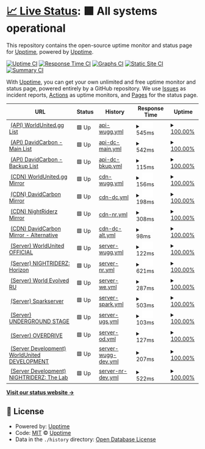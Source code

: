 # [📈 Live Status](https://upptime.github.io/upptime): <!--live status--> **🟩 All systems operational**

This repository contains the open-source uptime monitor and status page for [Upptime](https://upptime.js.org), powered by [Upptime](https://github.com/upptime/upptime).

[![Uptime CI](https://github.com/DavidCarbon-SBRW/Status/workflows/Uptime%20CI/badge.svg)](https://github.com/DavidCarbon-SBRW/Status/actions?query=workflow%3A%22Uptime+CI%22)
[![Response Time CI](https://github.com/DavidCarbon-SBRW/Status/workflows/Response%20Time%20CI/badge.svg)](https://github.com/DavidCarbon-SBRW/Status/actions?query=workflow%3A%22Response+Time+CI%22)
[![Graphs CI](https://github.com/DavidCarbon-SBRW/Status/workflows/Graphs%20CI/badge.svg)](https://github.com/DavidCarbon-SBRW/Status/actions?query=workflow%3A%22Graphs+CI%22)
[![Static Site CI](https://github.com/DavidCarbon-SBRW/Status/workflows/Static%20Site%20CI/badge.svg)](https://github.com/DavidCarbon-SBRW/Status/actions?query=workflow%3A%22Static+Site+CI%22)
[![Summary CI](https://github.com/DavidCarbon-SBRW/Status/workflows/Summary%20CI/badge.svg)](https://github.com/DavidCarbon-SBRW/Status/actions?query=workflow%3A%22Summary+CI%22)

With [Upptime](https://upptime.js.org), you can get your own unlimited and free uptime monitor and status page, powered entirely by a GitHub repository. We use [Issues](https://github.com/upptime/upptime/issues) as incident reports, [Actions](https://github.com/DavidCarbon-SBRW/Status/actions) as uptime monitors, and [Pages](https://upptime.github.io/upptime) for the status page.

<!--start: status pages-->
<!-- This summary is generated by Upptime (https://github.com/upptime/upptime) -->
<!-- Do not edit this manually, your changes will be overwritten -->
<!-- prettier-ignore -->
| URL | Status | History | Response Time | Uptime |
| --- | ------ | ------- | ------------- | ------ |
| <img alt="" src="https://icons.duckduckgo.com/ip3/api.worldunited.gg.ico" height="13"> [(API) WorldUnited.gg List](https://api.worldunited.gg/serverlist.json) | 🟩 Up | [api-wugg.yml](https://github.com/DavidCarbon-SBRW/Status/commits/HEAD/history/api-wugg.yml) | <details><summary><img alt="Response time graph" src="./graphs/api-wugg/response-time-week.png" height="20"> 545ms</summary><br><a href="https://s-sbrw.davidcarbon.download/history/api-wugg"><img alt="Response time 546" src="https://img.shields.io/endpoint?url=https%3A%2F%2Fraw.githubusercontent.com%2FDavidCarbon-SBRW%2FStatus%2FHEAD%2Fapi%2Fapi-wugg%2Fresponse-time.json"></a><br><a href="https://s-sbrw.davidcarbon.download/history/api-wugg"><img alt="24-hour response time 694" src="https://img.shields.io/endpoint?url=https%3A%2F%2Fraw.githubusercontent.com%2FDavidCarbon-SBRW%2FStatus%2FHEAD%2Fapi%2Fapi-wugg%2Fresponse-time-day.json"></a><br><a href="https://s-sbrw.davidcarbon.download/history/api-wugg"><img alt="7-day response time 545" src="https://img.shields.io/endpoint?url=https%3A%2F%2Fraw.githubusercontent.com%2FDavidCarbon-SBRW%2FStatus%2FHEAD%2Fapi%2Fapi-wugg%2Fresponse-time-week.json"></a><br><a href="https://s-sbrw.davidcarbon.download/history/api-wugg"><img alt="30-day response time 537" src="https://img.shields.io/endpoint?url=https%3A%2F%2Fraw.githubusercontent.com%2FDavidCarbon-SBRW%2FStatus%2FHEAD%2Fapi%2Fapi-wugg%2Fresponse-time-month.json"></a><br><a href="https://s-sbrw.davidcarbon.download/history/api-wugg"><img alt="1-year response time 546" src="https://img.shields.io/endpoint?url=https%3A%2F%2Fraw.githubusercontent.com%2FDavidCarbon-SBRW%2FStatus%2FHEAD%2Fapi%2Fapi-wugg%2Fresponse-time-year.json"></a></details> | <details><summary><a href="https://s-sbrw.davidcarbon.download/history/api-wugg">100.00%</a></summary><a href="https://s-sbrw.davidcarbon.download/history/api-wugg"><img alt="All-time uptime 100.00%" src="https://img.shields.io/endpoint?url=https%3A%2F%2Fraw.githubusercontent.com%2FDavidCarbon-SBRW%2FStatus%2FHEAD%2Fapi%2Fapi-wugg%2Fuptime.json"></a><br><a href="https://s-sbrw.davidcarbon.download/history/api-wugg"><img alt="24-hour uptime 100.00%" src="https://img.shields.io/endpoint?url=https%3A%2F%2Fraw.githubusercontent.com%2FDavidCarbon-SBRW%2FStatus%2FHEAD%2Fapi%2Fapi-wugg%2Fuptime-day.json"></a><br><a href="https://s-sbrw.davidcarbon.download/history/api-wugg"><img alt="7-day uptime 100.00%" src="https://img.shields.io/endpoint?url=https%3A%2F%2Fraw.githubusercontent.com%2FDavidCarbon-SBRW%2FStatus%2FHEAD%2Fapi%2Fapi-wugg%2Fuptime-week.json"></a><br><a href="https://s-sbrw.davidcarbon.download/history/api-wugg"><img alt="30-day uptime 100.00%" src="https://img.shields.io/endpoint?url=https%3A%2F%2Fraw.githubusercontent.com%2FDavidCarbon-SBRW%2FStatus%2FHEAD%2Fapi%2Fapi-wugg%2Fuptime-month.json"></a><br><a href="https://s-sbrw.davidcarbon.download/history/api-wugg"><img alt="1-year uptime 100.00%" src="https://img.shields.io/endpoint?url=https%3A%2F%2Fraw.githubusercontent.com%2FDavidCarbon-SBRW%2FStatus%2FHEAD%2Fapi%2Fapi-wugg%2Fuptime-year.json"></a></details>
| <img alt="" src="https://icons.duckduckgo.com/ip3/api-sbrw.davidcarbon.download.ico" height="13"> [(API) DavidCarbon - Main List](https://api-sbrw.davidcarbon.download/serverlist.json) | 🟩 Up | [api-dc-main.yml](https://github.com/DavidCarbon-SBRW/Status/commits/HEAD/history/api-dc-main.yml) | <details><summary><img alt="Response time graph" src="./graphs/api-dc-main/response-time-week.png" height="20"> 542ms</summary><br><a href="https://s-sbrw.davidcarbon.download/history/api-dc-main"><img alt="Response time 531" src="https://img.shields.io/endpoint?url=https%3A%2F%2Fraw.githubusercontent.com%2FDavidCarbon-SBRW%2FStatus%2FHEAD%2Fapi%2Fapi-dc-main%2Fresponse-time.json"></a><br><a href="https://s-sbrw.davidcarbon.download/history/api-dc-main"><img alt="24-hour response time 537" src="https://img.shields.io/endpoint?url=https%3A%2F%2Fraw.githubusercontent.com%2FDavidCarbon-SBRW%2FStatus%2FHEAD%2Fapi%2Fapi-dc-main%2Fresponse-time-day.json"></a><br><a href="https://s-sbrw.davidcarbon.download/history/api-dc-main"><img alt="7-day response time 542" src="https://img.shields.io/endpoint?url=https%3A%2F%2Fraw.githubusercontent.com%2FDavidCarbon-SBRW%2FStatus%2FHEAD%2Fapi%2Fapi-dc-main%2Fresponse-time-week.json"></a><br><a href="https://s-sbrw.davidcarbon.download/history/api-dc-main"><img alt="30-day response time 521" src="https://img.shields.io/endpoint?url=https%3A%2F%2Fraw.githubusercontent.com%2FDavidCarbon-SBRW%2FStatus%2FHEAD%2Fapi%2Fapi-dc-main%2Fresponse-time-month.json"></a><br><a href="https://s-sbrw.davidcarbon.download/history/api-dc-main"><img alt="1-year response time 531" src="https://img.shields.io/endpoint?url=https%3A%2F%2Fraw.githubusercontent.com%2FDavidCarbon-SBRW%2FStatus%2FHEAD%2Fapi%2Fapi-dc-main%2Fresponse-time-year.json"></a></details> | <details><summary><a href="https://s-sbrw.davidcarbon.download/history/api-dc-main">100.00%</a></summary><a href="https://s-sbrw.davidcarbon.download/history/api-dc-main"><img alt="All-time uptime 100.00%" src="https://img.shields.io/endpoint?url=https%3A%2F%2Fraw.githubusercontent.com%2FDavidCarbon-SBRW%2FStatus%2FHEAD%2Fapi%2Fapi-dc-main%2Fuptime.json"></a><br><a href="https://s-sbrw.davidcarbon.download/history/api-dc-main"><img alt="24-hour uptime 100.00%" src="https://img.shields.io/endpoint?url=https%3A%2F%2Fraw.githubusercontent.com%2FDavidCarbon-SBRW%2FStatus%2FHEAD%2Fapi%2Fapi-dc-main%2Fuptime-day.json"></a><br><a href="https://s-sbrw.davidcarbon.download/history/api-dc-main"><img alt="7-day uptime 100.00%" src="https://img.shields.io/endpoint?url=https%3A%2F%2Fraw.githubusercontent.com%2FDavidCarbon-SBRW%2FStatus%2FHEAD%2Fapi%2Fapi-dc-main%2Fuptime-week.json"></a><br><a href="https://s-sbrw.davidcarbon.download/history/api-dc-main"><img alt="30-day uptime 100.00%" src="https://img.shields.io/endpoint?url=https%3A%2F%2Fraw.githubusercontent.com%2FDavidCarbon-SBRW%2FStatus%2FHEAD%2Fapi%2Fapi-dc-main%2Fuptime-month.json"></a><br><a href="https://s-sbrw.davidcarbon.download/history/api-dc-main"><img alt="1-year uptime 100.00%" src="https://img.shields.io/endpoint?url=https%3A%2F%2Fraw.githubusercontent.com%2FDavidCarbon-SBRW%2FStatus%2FHEAD%2Fapi%2Fapi-dc-main%2Fuptime-year.json"></a></details>
| <img alt="" src="https://icons.duckduckgo.com/ip3/api2-sbrw.davidcarbon.download.ico" height="13"> [(API) DavidCarbon - Backup List](http://api2-sbrw.davidcarbon.download/serverlist.json) | 🟩 Up | [api-dc-bkup.yml](https://github.com/DavidCarbon-SBRW/Status/commits/HEAD/history/api-dc-bkup.yml) | <details><summary><img alt="Response time graph" src="./graphs/api-dc-bkup/response-time-week.png" height="20"> 115ms</summary><br><a href="https://s-sbrw.davidcarbon.download/history/api-dc-bkup"><img alt="Response time 248" src="https://img.shields.io/endpoint?url=https%3A%2F%2Fraw.githubusercontent.com%2FDavidCarbon-SBRW%2FStatus%2FHEAD%2Fapi%2Fapi-dc-bkup%2Fresponse-time.json"></a><br><a href="https://s-sbrw.davidcarbon.download/history/api-dc-bkup"><img alt="24-hour response time 106" src="https://img.shields.io/endpoint?url=https%3A%2F%2Fraw.githubusercontent.com%2FDavidCarbon-SBRW%2FStatus%2FHEAD%2Fapi%2Fapi-dc-bkup%2Fresponse-time-day.json"></a><br><a href="https://s-sbrw.davidcarbon.download/history/api-dc-bkup"><img alt="7-day response time 115" src="https://img.shields.io/endpoint?url=https%3A%2F%2Fraw.githubusercontent.com%2FDavidCarbon-SBRW%2FStatus%2FHEAD%2Fapi%2Fapi-dc-bkup%2Fresponse-time-week.json"></a><br><a href="https://s-sbrw.davidcarbon.download/history/api-dc-bkup"><img alt="30-day response time 230" src="https://img.shields.io/endpoint?url=https%3A%2F%2Fraw.githubusercontent.com%2FDavidCarbon-SBRW%2FStatus%2FHEAD%2Fapi%2Fapi-dc-bkup%2Fresponse-time-month.json"></a><br><a href="https://s-sbrw.davidcarbon.download/history/api-dc-bkup"><img alt="1-year response time 248" src="https://img.shields.io/endpoint?url=https%3A%2F%2Fraw.githubusercontent.com%2FDavidCarbon-SBRW%2FStatus%2FHEAD%2Fapi%2Fapi-dc-bkup%2Fresponse-time-year.json"></a></details> | <details><summary><a href="https://s-sbrw.davidcarbon.download/history/api-dc-bkup">100.00%</a></summary><a href="https://s-sbrw.davidcarbon.download/history/api-dc-bkup"><img alt="All-time uptime 100.00%" src="https://img.shields.io/endpoint?url=https%3A%2F%2Fraw.githubusercontent.com%2FDavidCarbon-SBRW%2FStatus%2FHEAD%2Fapi%2Fapi-dc-bkup%2Fuptime.json"></a><br><a href="https://s-sbrw.davidcarbon.download/history/api-dc-bkup"><img alt="24-hour uptime 100.00%" src="https://img.shields.io/endpoint?url=https%3A%2F%2Fraw.githubusercontent.com%2FDavidCarbon-SBRW%2FStatus%2FHEAD%2Fapi%2Fapi-dc-bkup%2Fuptime-day.json"></a><br><a href="https://s-sbrw.davidcarbon.download/history/api-dc-bkup"><img alt="7-day uptime 100.00%" src="https://img.shields.io/endpoint?url=https%3A%2F%2Fraw.githubusercontent.com%2FDavidCarbon-SBRW%2FStatus%2FHEAD%2Fapi%2Fapi-dc-bkup%2Fuptime-week.json"></a><br><a href="https://s-sbrw.davidcarbon.download/history/api-dc-bkup"><img alt="30-day uptime 100.00%" src="https://img.shields.io/endpoint?url=https%3A%2F%2Fraw.githubusercontent.com%2FDavidCarbon-SBRW%2FStatus%2FHEAD%2Fapi%2Fapi-dc-bkup%2Fuptime-month.json"></a><br><a href="https://s-sbrw.davidcarbon.download/history/api-dc-bkup"><img alt="1-year uptime 100.00%" src="https://img.shields.io/endpoint?url=https%3A%2F%2Fraw.githubusercontent.com%2FDavidCarbon-SBRW%2FStatus%2FHEAD%2Fapi%2Fapi-dc-bkup%2Fuptime-year.json"></a></details>
| <img alt="" src="https://icons.duckduckgo.com/ip3/cdn.worldunited.gg.ico" height="13"> [(CDN) WorldUnited.gg Mirror](https://cdn.worldunited.gg/en/index.xml) | 🟩 Up | [cdn-wugg.yml](https://github.com/DavidCarbon-SBRW/Status/commits/HEAD/history/cdn-wugg.yml) | <details><summary><img alt="Response time graph" src="./graphs/cdn-wugg/response-time-week.png" height="20"> 156ms</summary><br><a href="https://s-sbrw.davidcarbon.download/history/cdn-wugg"><img alt="Response time 196" src="https://img.shields.io/endpoint?url=https%3A%2F%2Fraw.githubusercontent.com%2FDavidCarbon-SBRW%2FStatus%2FHEAD%2Fapi%2Fcdn-wugg%2Fresponse-time.json"></a><br><a href="https://s-sbrw.davidcarbon.download/history/cdn-wugg"><img alt="24-hour response time 118" src="https://img.shields.io/endpoint?url=https%3A%2F%2Fraw.githubusercontent.com%2FDavidCarbon-SBRW%2FStatus%2FHEAD%2Fapi%2Fcdn-wugg%2Fresponse-time-day.json"></a><br><a href="https://s-sbrw.davidcarbon.download/history/cdn-wugg"><img alt="7-day response time 156" src="https://img.shields.io/endpoint?url=https%3A%2F%2Fraw.githubusercontent.com%2FDavidCarbon-SBRW%2FStatus%2FHEAD%2Fapi%2Fcdn-wugg%2Fresponse-time-week.json"></a><br><a href="https://s-sbrw.davidcarbon.download/history/cdn-wugg"><img alt="30-day response time 198" src="https://img.shields.io/endpoint?url=https%3A%2F%2Fraw.githubusercontent.com%2FDavidCarbon-SBRW%2FStatus%2FHEAD%2Fapi%2Fcdn-wugg%2Fresponse-time-month.json"></a><br><a href="https://s-sbrw.davidcarbon.download/history/cdn-wugg"><img alt="1-year response time 196" src="https://img.shields.io/endpoint?url=https%3A%2F%2Fraw.githubusercontent.com%2FDavidCarbon-SBRW%2FStatus%2FHEAD%2Fapi%2Fcdn-wugg%2Fresponse-time-year.json"></a></details> | <details><summary><a href="https://s-sbrw.davidcarbon.download/history/cdn-wugg">100.00%</a></summary><a href="https://s-sbrw.davidcarbon.download/history/cdn-wugg"><img alt="All-time uptime 100.00%" src="https://img.shields.io/endpoint?url=https%3A%2F%2Fraw.githubusercontent.com%2FDavidCarbon-SBRW%2FStatus%2FHEAD%2Fapi%2Fcdn-wugg%2Fuptime.json"></a><br><a href="https://s-sbrw.davidcarbon.download/history/cdn-wugg"><img alt="24-hour uptime 100.00%" src="https://img.shields.io/endpoint?url=https%3A%2F%2Fraw.githubusercontent.com%2FDavidCarbon-SBRW%2FStatus%2FHEAD%2Fapi%2Fcdn-wugg%2Fuptime-day.json"></a><br><a href="https://s-sbrw.davidcarbon.download/history/cdn-wugg"><img alt="7-day uptime 100.00%" src="https://img.shields.io/endpoint?url=https%3A%2F%2Fraw.githubusercontent.com%2FDavidCarbon-SBRW%2FStatus%2FHEAD%2Fapi%2Fcdn-wugg%2Fuptime-week.json"></a><br><a href="https://s-sbrw.davidcarbon.download/history/cdn-wugg"><img alt="30-day uptime 100.00%" src="https://img.shields.io/endpoint?url=https%3A%2F%2Fraw.githubusercontent.com%2FDavidCarbon-SBRW%2FStatus%2FHEAD%2Fapi%2Fcdn-wugg%2Fuptime-month.json"></a><br><a href="https://s-sbrw.davidcarbon.download/history/cdn-wugg"><img alt="1-year uptime 100.00%" src="https://img.shields.io/endpoint?url=https%3A%2F%2Fraw.githubusercontent.com%2FDavidCarbon-SBRW%2FStatus%2FHEAD%2Fapi%2Fcdn-wugg%2Fuptime-year.json"></a></details>
| <img alt="" src="https://icons.duckduckgo.com/ip3/g-sbrw.davidcarbon.download.ico" height="13"> [(CDN) DavidCarbon Mirror](http://g-sbrw.davidcarbon.download/en/index.xml) | 🟩 Up | [cdn-dc.yml](https://github.com/DavidCarbon-SBRW/Status/commits/HEAD/history/cdn-dc.yml) | <details><summary><img alt="Response time graph" src="./graphs/cdn-dc/response-time-week.png" height="20"> 198ms</summary><br><a href="https://s-sbrw.davidcarbon.download/history/cdn-dc"><img alt="Response time 212" src="https://img.shields.io/endpoint?url=https%3A%2F%2Fraw.githubusercontent.com%2FDavidCarbon-SBRW%2FStatus%2FHEAD%2Fapi%2Fcdn-dc%2Fresponse-time.json"></a><br><a href="https://s-sbrw.davidcarbon.download/history/cdn-dc"><img alt="24-hour response time 263" src="https://img.shields.io/endpoint?url=https%3A%2F%2Fraw.githubusercontent.com%2FDavidCarbon-SBRW%2FStatus%2FHEAD%2Fapi%2Fcdn-dc%2Fresponse-time-day.json"></a><br><a href="https://s-sbrw.davidcarbon.download/history/cdn-dc"><img alt="7-day response time 198" src="https://img.shields.io/endpoint?url=https%3A%2F%2Fraw.githubusercontent.com%2FDavidCarbon-SBRW%2FStatus%2FHEAD%2Fapi%2Fcdn-dc%2Fresponse-time-week.json"></a><br><a href="https://s-sbrw.davidcarbon.download/history/cdn-dc"><img alt="30-day response time 250" src="https://img.shields.io/endpoint?url=https%3A%2F%2Fraw.githubusercontent.com%2FDavidCarbon-SBRW%2FStatus%2FHEAD%2Fapi%2Fcdn-dc%2Fresponse-time-month.json"></a><br><a href="https://s-sbrw.davidcarbon.download/history/cdn-dc"><img alt="1-year response time 212" src="https://img.shields.io/endpoint?url=https%3A%2F%2Fraw.githubusercontent.com%2FDavidCarbon-SBRW%2FStatus%2FHEAD%2Fapi%2Fcdn-dc%2Fresponse-time-year.json"></a></details> | <details><summary><a href="https://s-sbrw.davidcarbon.download/history/cdn-dc">100.00%</a></summary><a href="https://s-sbrw.davidcarbon.download/history/cdn-dc"><img alt="All-time uptime 100.00%" src="https://img.shields.io/endpoint?url=https%3A%2F%2Fraw.githubusercontent.com%2FDavidCarbon-SBRW%2FStatus%2FHEAD%2Fapi%2Fcdn-dc%2Fuptime.json"></a><br><a href="https://s-sbrw.davidcarbon.download/history/cdn-dc"><img alt="24-hour uptime 100.00%" src="https://img.shields.io/endpoint?url=https%3A%2F%2Fraw.githubusercontent.com%2FDavidCarbon-SBRW%2FStatus%2FHEAD%2Fapi%2Fcdn-dc%2Fuptime-day.json"></a><br><a href="https://s-sbrw.davidcarbon.download/history/cdn-dc"><img alt="7-day uptime 100.00%" src="https://img.shields.io/endpoint?url=https%3A%2F%2Fraw.githubusercontent.com%2FDavidCarbon-SBRW%2FStatus%2FHEAD%2Fapi%2Fcdn-dc%2Fuptime-week.json"></a><br><a href="https://s-sbrw.davidcarbon.download/history/cdn-dc"><img alt="30-day uptime 100.00%" src="https://img.shields.io/endpoint?url=https%3A%2F%2Fraw.githubusercontent.com%2FDavidCarbon-SBRW%2FStatus%2FHEAD%2Fapi%2Fcdn-dc%2Fuptime-month.json"></a><br><a href="https://s-sbrw.davidcarbon.download/history/cdn-dc"><img alt="1-year uptime 100.00%" src="https://img.shields.io/endpoint?url=https%3A%2F%2Fraw.githubusercontent.com%2FDavidCarbon-SBRW%2FStatus%2FHEAD%2Fapi%2Fcdn-dc%2Fuptime-year.json"></a></details>
| <img alt="" src="https://icons.duckduckgo.com/ip3/game.cdn.nightriderz.world.ico" height="13"> [(CDN) NightRiderz Mirror](https://game.cdn.nightriderz.world/en/index.xml) | 🟩 Up | [cdn-nr.yml](https://github.com/DavidCarbon-SBRW/Status/commits/HEAD/history/cdn-nr.yml) | <details><summary><img alt="Response time graph" src="./graphs/cdn-nr/response-time-week.png" height="20"> 308ms</summary><br><a href="https://s-sbrw.davidcarbon.download/history/cdn-nr"><img alt="Response time 709" src="https://img.shields.io/endpoint?url=https%3A%2F%2Fraw.githubusercontent.com%2FDavidCarbon-SBRW%2FStatus%2FHEAD%2Fapi%2Fcdn-nr%2Fresponse-time.json"></a><br><a href="https://s-sbrw.davidcarbon.download/history/cdn-nr"><img alt="24-hour response time 352" src="https://img.shields.io/endpoint?url=https%3A%2F%2Fraw.githubusercontent.com%2FDavidCarbon-SBRW%2FStatus%2FHEAD%2Fapi%2Fcdn-nr%2Fresponse-time-day.json"></a><br><a href="https://s-sbrw.davidcarbon.download/history/cdn-nr"><img alt="7-day response time 308" src="https://img.shields.io/endpoint?url=https%3A%2F%2Fraw.githubusercontent.com%2FDavidCarbon-SBRW%2FStatus%2FHEAD%2Fapi%2Fcdn-nr%2Fresponse-time-week.json"></a><br><a href="https://s-sbrw.davidcarbon.download/history/cdn-nr"><img alt="30-day response time 494" src="https://img.shields.io/endpoint?url=https%3A%2F%2Fraw.githubusercontent.com%2FDavidCarbon-SBRW%2FStatus%2FHEAD%2Fapi%2Fcdn-nr%2Fresponse-time-month.json"></a><br><a href="https://s-sbrw.davidcarbon.download/history/cdn-nr"><img alt="1-year response time 709" src="https://img.shields.io/endpoint?url=https%3A%2F%2Fraw.githubusercontent.com%2FDavidCarbon-SBRW%2FStatus%2FHEAD%2Fapi%2Fcdn-nr%2Fresponse-time-year.json"></a></details> | <details><summary><a href="https://s-sbrw.davidcarbon.download/history/cdn-nr">100.00%</a></summary><a href="https://s-sbrw.davidcarbon.download/history/cdn-nr"><img alt="All-time uptime 98.99%" src="https://img.shields.io/endpoint?url=https%3A%2F%2Fraw.githubusercontent.com%2FDavidCarbon-SBRW%2FStatus%2FHEAD%2Fapi%2Fcdn-nr%2Fuptime.json"></a><br><a href="https://s-sbrw.davidcarbon.download/history/cdn-nr"><img alt="24-hour uptime 100.00%" src="https://img.shields.io/endpoint?url=https%3A%2F%2Fraw.githubusercontent.com%2FDavidCarbon-SBRW%2FStatus%2FHEAD%2Fapi%2Fcdn-nr%2Fuptime-day.json"></a><br><a href="https://s-sbrw.davidcarbon.download/history/cdn-nr"><img alt="7-day uptime 100.00%" src="https://img.shields.io/endpoint?url=https%3A%2F%2Fraw.githubusercontent.com%2FDavidCarbon-SBRW%2FStatus%2FHEAD%2Fapi%2Fcdn-nr%2Fuptime-week.json"></a><br><a href="https://s-sbrw.davidcarbon.download/history/cdn-nr"><img alt="30-day uptime 98.21%" src="https://img.shields.io/endpoint?url=https%3A%2F%2Fraw.githubusercontent.com%2FDavidCarbon-SBRW%2FStatus%2FHEAD%2Fapi%2Fcdn-nr%2Fuptime-month.json"></a><br><a href="https://s-sbrw.davidcarbon.download/history/cdn-nr"><img alt="1-year uptime 98.99%" src="https://img.shields.io/endpoint?url=https%3A%2F%2Fraw.githubusercontent.com%2FDavidCarbon-SBRW%2FStatus%2FHEAD%2Fapi%2Fcdn-nr%2Fuptime-year.json"></a></details>
| <img alt="" src="https://icons.duckduckgo.com/ip3/g2-sbrw.davidcarbon.download.ico" height="13"> [(CDN) DavidCarbon Mirror - Alternative](http://g2-sbrw.davidcarbon.download/en/index.xml) | 🟩 Up | [cdn-dc-alt.yml](https://github.com/DavidCarbon-SBRW/Status/commits/HEAD/history/cdn-dc-alt.yml) | <details><summary><img alt="Response time graph" src="./graphs/cdn-dc-alt/response-time-week.png" height="20"> 98ms</summary><br><a href="https://s-sbrw.davidcarbon.download/history/cdn-dc-alt"><img alt="Response time 171" src="https://img.shields.io/endpoint?url=https%3A%2F%2Fraw.githubusercontent.com%2FDavidCarbon-SBRW%2FStatus%2FHEAD%2Fapi%2Fcdn-dc-alt%2Fresponse-time.json"></a><br><a href="https://s-sbrw.davidcarbon.download/history/cdn-dc-alt"><img alt="24-hour response time 37" src="https://img.shields.io/endpoint?url=https%3A%2F%2Fraw.githubusercontent.com%2FDavidCarbon-SBRW%2FStatus%2FHEAD%2Fapi%2Fcdn-dc-alt%2Fresponse-time-day.json"></a><br><a href="https://s-sbrw.davidcarbon.download/history/cdn-dc-alt"><img alt="7-day response time 98" src="https://img.shields.io/endpoint?url=https%3A%2F%2Fraw.githubusercontent.com%2FDavidCarbon-SBRW%2FStatus%2FHEAD%2Fapi%2Fcdn-dc-alt%2Fresponse-time-week.json"></a><br><a href="https://s-sbrw.davidcarbon.download/history/cdn-dc-alt"><img alt="30-day response time 164" src="https://img.shields.io/endpoint?url=https%3A%2F%2Fraw.githubusercontent.com%2FDavidCarbon-SBRW%2FStatus%2FHEAD%2Fapi%2Fcdn-dc-alt%2Fresponse-time-month.json"></a><br><a href="https://s-sbrw.davidcarbon.download/history/cdn-dc-alt"><img alt="1-year response time 171" src="https://img.shields.io/endpoint?url=https%3A%2F%2Fraw.githubusercontent.com%2FDavidCarbon-SBRW%2FStatus%2FHEAD%2Fapi%2Fcdn-dc-alt%2Fresponse-time-year.json"></a></details> | <details><summary><a href="https://s-sbrw.davidcarbon.download/history/cdn-dc-alt">100.00%</a></summary><a href="https://s-sbrw.davidcarbon.download/history/cdn-dc-alt"><img alt="All-time uptime 100.00%" src="https://img.shields.io/endpoint?url=https%3A%2F%2Fraw.githubusercontent.com%2FDavidCarbon-SBRW%2FStatus%2FHEAD%2Fapi%2Fcdn-dc-alt%2Fuptime.json"></a><br><a href="https://s-sbrw.davidcarbon.download/history/cdn-dc-alt"><img alt="24-hour uptime 100.00%" src="https://img.shields.io/endpoint?url=https%3A%2F%2Fraw.githubusercontent.com%2FDavidCarbon-SBRW%2FStatus%2FHEAD%2Fapi%2Fcdn-dc-alt%2Fuptime-day.json"></a><br><a href="https://s-sbrw.davidcarbon.download/history/cdn-dc-alt"><img alt="7-day uptime 100.00%" src="https://img.shields.io/endpoint?url=https%3A%2F%2Fraw.githubusercontent.com%2FDavidCarbon-SBRW%2FStatus%2FHEAD%2Fapi%2Fcdn-dc-alt%2Fuptime-week.json"></a><br><a href="https://s-sbrw.davidcarbon.download/history/cdn-dc-alt"><img alt="30-day uptime 100.00%" src="https://img.shields.io/endpoint?url=https%3A%2F%2Fraw.githubusercontent.com%2FDavidCarbon-SBRW%2FStatus%2FHEAD%2Fapi%2Fcdn-dc-alt%2Fuptime-month.json"></a><br><a href="https://s-sbrw.davidcarbon.download/history/cdn-dc-alt"><img alt="1-year uptime 100.00%" src="https://img.shields.io/endpoint?url=https%3A%2F%2Fraw.githubusercontent.com%2FDavidCarbon-SBRW%2FStatus%2FHEAD%2Fapi%2Fcdn-dc-alt%2Fuptime-year.json"></a></details>
| <img alt="" src="https://icons.duckduckgo.com/ip3/game.worldunited.gg.ico" height="13"> [(Server) WorldUnited OFFICIAL](http://game.worldunited.gg:8080/Engine.svc/GetServerInformation) | 🟩 Up | [server-wugg.yml](https://github.com/DavidCarbon-SBRW/Status/commits/HEAD/history/server-wugg.yml) | <details><summary><img alt="Response time graph" src="./graphs/server-wugg/response-time-week.png" height="20"> 122ms</summary><br><a href="https://s-sbrw.davidcarbon.download/history/server-wugg"><img alt="Response time 179" src="https://img.shields.io/endpoint?url=https%3A%2F%2Fraw.githubusercontent.com%2FDavidCarbon-SBRW%2FStatus%2FHEAD%2Fapi%2Fserver-wugg%2Fresponse-time.json"></a><br><a href="https://s-sbrw.davidcarbon.download/history/server-wugg"><img alt="24-hour response time 198" src="https://img.shields.io/endpoint?url=https%3A%2F%2Fraw.githubusercontent.com%2FDavidCarbon-SBRW%2FStatus%2FHEAD%2Fapi%2Fserver-wugg%2Fresponse-time-day.json"></a><br><a href="https://s-sbrw.davidcarbon.download/history/server-wugg"><img alt="7-day response time 122" src="https://img.shields.io/endpoint?url=https%3A%2F%2Fraw.githubusercontent.com%2FDavidCarbon-SBRW%2FStatus%2FHEAD%2Fapi%2Fserver-wugg%2Fresponse-time-week.json"></a><br><a href="https://s-sbrw.davidcarbon.download/history/server-wugg"><img alt="30-day response time 177" src="https://img.shields.io/endpoint?url=https%3A%2F%2Fraw.githubusercontent.com%2FDavidCarbon-SBRW%2FStatus%2FHEAD%2Fapi%2Fserver-wugg%2Fresponse-time-month.json"></a><br><a href="https://s-sbrw.davidcarbon.download/history/server-wugg"><img alt="1-year response time 179" src="https://img.shields.io/endpoint?url=https%3A%2F%2Fraw.githubusercontent.com%2FDavidCarbon-SBRW%2FStatus%2FHEAD%2Fapi%2Fserver-wugg%2Fresponse-time-year.json"></a></details> | <details><summary><a href="https://s-sbrw.davidcarbon.download/history/server-wugg">100.00%</a></summary><a href="https://s-sbrw.davidcarbon.download/history/server-wugg"><img alt="All-time uptime 97.82%" src="https://img.shields.io/endpoint?url=https%3A%2F%2Fraw.githubusercontent.com%2FDavidCarbon-SBRW%2FStatus%2FHEAD%2Fapi%2Fserver-wugg%2Fuptime.json"></a><br><a href="https://s-sbrw.davidcarbon.download/history/server-wugg"><img alt="24-hour uptime 100.00%" src="https://img.shields.io/endpoint?url=https%3A%2F%2Fraw.githubusercontent.com%2FDavidCarbon-SBRW%2FStatus%2FHEAD%2Fapi%2Fserver-wugg%2Fuptime-day.json"></a><br><a href="https://s-sbrw.davidcarbon.download/history/server-wugg"><img alt="7-day uptime 100.00%" src="https://img.shields.io/endpoint?url=https%3A%2F%2Fraw.githubusercontent.com%2FDavidCarbon-SBRW%2FStatus%2FHEAD%2Fapi%2Fserver-wugg%2Fuptime-week.json"></a><br><a href="https://s-sbrw.davidcarbon.download/history/server-wugg"><img alt="30-day uptime 100.00%" src="https://img.shields.io/endpoint?url=https%3A%2F%2Fraw.githubusercontent.com%2FDavidCarbon-SBRW%2FStatus%2FHEAD%2Fapi%2Fserver-wugg%2Fuptime-month.json"></a><br><a href="https://s-sbrw.davidcarbon.download/history/server-wugg"><img alt="1-year uptime 97.82%" src="https://img.shields.io/endpoint?url=https%3A%2F%2Fraw.githubusercontent.com%2FDavidCarbon-SBRW%2FStatus%2FHEAD%2Fapi%2Fserver-wugg%2Fuptime-year.json"></a></details>
| <img alt="" src="https://icons.duckduckgo.com/ip3/horizon.nightriderz.world.ico" height="13"> [(Server) NIGHTRIDERZ: Horizon](https://horizon.nightriderz.world/Engine.svc/GetServerInformation) | 🟩 Up | [server-nr.yml](https://github.com/DavidCarbon-SBRW/Status/commits/HEAD/history/server-nr.yml) | <details><summary><img alt="Response time graph" src="./graphs/server-nr/response-time-week.png" height="20"> 621ms</summary><br><a href="https://s-sbrw.davidcarbon.download/history/server-nr"><img alt="Response time 759" src="https://img.shields.io/endpoint?url=https%3A%2F%2Fraw.githubusercontent.com%2FDavidCarbon-SBRW%2FStatus%2FHEAD%2Fapi%2Fserver-nr%2Fresponse-time.json"></a><br><a href="https://s-sbrw.davidcarbon.download/history/server-nr"><img alt="24-hour response time 801" src="https://img.shields.io/endpoint?url=https%3A%2F%2Fraw.githubusercontent.com%2FDavidCarbon-SBRW%2FStatus%2FHEAD%2Fapi%2Fserver-nr%2Fresponse-time-day.json"></a><br><a href="https://s-sbrw.davidcarbon.download/history/server-nr"><img alt="7-day response time 621" src="https://img.shields.io/endpoint?url=https%3A%2F%2Fraw.githubusercontent.com%2FDavidCarbon-SBRW%2FStatus%2FHEAD%2Fapi%2Fserver-nr%2Fresponse-time-week.json"></a><br><a href="https://s-sbrw.davidcarbon.download/history/server-nr"><img alt="30-day response time 597" src="https://img.shields.io/endpoint?url=https%3A%2F%2Fraw.githubusercontent.com%2FDavidCarbon-SBRW%2FStatus%2FHEAD%2Fapi%2Fserver-nr%2Fresponse-time-month.json"></a><br><a href="https://s-sbrw.davidcarbon.download/history/server-nr"><img alt="1-year response time 759" src="https://img.shields.io/endpoint?url=https%3A%2F%2Fraw.githubusercontent.com%2FDavidCarbon-SBRW%2FStatus%2FHEAD%2Fapi%2Fserver-nr%2Fresponse-time-year.json"></a></details> | <details><summary><a href="https://s-sbrw.davidcarbon.download/history/server-nr">100.00%</a></summary><a href="https://s-sbrw.davidcarbon.download/history/server-nr"><img alt="All-time uptime 99.17%" src="https://img.shields.io/endpoint?url=https%3A%2F%2Fraw.githubusercontent.com%2FDavidCarbon-SBRW%2FStatus%2FHEAD%2Fapi%2Fserver-nr%2Fuptime.json"></a><br><a href="https://s-sbrw.davidcarbon.download/history/server-nr"><img alt="24-hour uptime 100.00%" src="https://img.shields.io/endpoint?url=https%3A%2F%2Fraw.githubusercontent.com%2FDavidCarbon-SBRW%2FStatus%2FHEAD%2Fapi%2Fserver-nr%2Fuptime-day.json"></a><br><a href="https://s-sbrw.davidcarbon.download/history/server-nr"><img alt="7-day uptime 100.00%" src="https://img.shields.io/endpoint?url=https%3A%2F%2Fraw.githubusercontent.com%2FDavidCarbon-SBRW%2FStatus%2FHEAD%2Fapi%2Fserver-nr%2Fuptime-week.json"></a><br><a href="https://s-sbrw.davidcarbon.download/history/server-nr"><img alt="30-day uptime 98.82%" src="https://img.shields.io/endpoint?url=https%3A%2F%2Fraw.githubusercontent.com%2FDavidCarbon-SBRW%2FStatus%2FHEAD%2Fapi%2Fserver-nr%2Fuptime-month.json"></a><br><a href="https://s-sbrw.davidcarbon.download/history/server-nr"><img alt="1-year uptime 99.17%" src="https://img.shields.io/endpoint?url=https%3A%2F%2Fraw.githubusercontent.com%2FDavidCarbon-SBRW%2FStatus%2FHEAD%2Fapi%2Fserver-nr%2Fuptime-year.json"></a></details>
| <img alt="" src="https://icons.duckduckgo.com/ip3/92.63.111.195.ico" height="13"> [(Server) World Evolved RU](http://92.63.111.195:8680/soapbox-race-core/Engine.svc/GetServerInformation) | 🟩 Up | [server-we.yml](https://github.com/DavidCarbon-SBRW/Status/commits/HEAD/history/server-we.yml) | <details><summary><img alt="Response time graph" src="./graphs/server-we/response-time-week.png" height="20"> 287ms</summary><br><a href="https://s-sbrw.davidcarbon.download/history/server-we"><img alt="Response time 293" src="https://img.shields.io/endpoint?url=https%3A%2F%2Fraw.githubusercontent.com%2FDavidCarbon-SBRW%2FStatus%2FHEAD%2Fapi%2Fserver-we%2Fresponse-time.json"></a><br><a href="https://s-sbrw.davidcarbon.download/history/server-we"><img alt="24-hour response time 373" src="https://img.shields.io/endpoint?url=https%3A%2F%2Fraw.githubusercontent.com%2FDavidCarbon-SBRW%2FStatus%2FHEAD%2Fapi%2Fserver-we%2Fresponse-time-day.json"></a><br><a href="https://s-sbrw.davidcarbon.download/history/server-we"><img alt="7-day response time 287" src="https://img.shields.io/endpoint?url=https%3A%2F%2Fraw.githubusercontent.com%2FDavidCarbon-SBRW%2FStatus%2FHEAD%2Fapi%2Fserver-we%2Fresponse-time-week.json"></a><br><a href="https://s-sbrw.davidcarbon.download/history/server-we"><img alt="30-day response time 286" src="https://img.shields.io/endpoint?url=https%3A%2F%2Fraw.githubusercontent.com%2FDavidCarbon-SBRW%2FStatus%2FHEAD%2Fapi%2Fserver-we%2Fresponse-time-month.json"></a><br><a href="https://s-sbrw.davidcarbon.download/history/server-we"><img alt="1-year response time 293" src="https://img.shields.io/endpoint?url=https%3A%2F%2Fraw.githubusercontent.com%2FDavidCarbon-SBRW%2FStatus%2FHEAD%2Fapi%2Fserver-we%2Fresponse-time-year.json"></a></details> | <details><summary><a href="https://s-sbrw.davidcarbon.download/history/server-we">100.00%</a></summary><a href="https://s-sbrw.davidcarbon.download/history/server-we"><img alt="All-time uptime 99.98%" src="https://img.shields.io/endpoint?url=https%3A%2F%2Fraw.githubusercontent.com%2FDavidCarbon-SBRW%2FStatus%2FHEAD%2Fapi%2Fserver-we%2Fuptime.json"></a><br><a href="https://s-sbrw.davidcarbon.download/history/server-we"><img alt="24-hour uptime 100.00%" src="https://img.shields.io/endpoint?url=https%3A%2F%2Fraw.githubusercontent.com%2FDavidCarbon-SBRW%2FStatus%2FHEAD%2Fapi%2Fserver-we%2Fuptime-day.json"></a><br><a href="https://s-sbrw.davidcarbon.download/history/server-we"><img alt="7-day uptime 100.00%" src="https://img.shields.io/endpoint?url=https%3A%2F%2Fraw.githubusercontent.com%2FDavidCarbon-SBRW%2FStatus%2FHEAD%2Fapi%2Fserver-we%2Fuptime-week.json"></a><br><a href="https://s-sbrw.davidcarbon.download/history/server-we"><img alt="30-day uptime 100.00%" src="https://img.shields.io/endpoint?url=https%3A%2F%2Fraw.githubusercontent.com%2FDavidCarbon-SBRW%2FStatus%2FHEAD%2Fapi%2Fserver-we%2Fuptime-month.json"></a><br><a href="https://s-sbrw.davidcarbon.download/history/server-we"><img alt="1-year uptime 99.98%" src="https://img.shields.io/endpoint?url=https%3A%2F%2Fraw.githubusercontent.com%2FDavidCarbon-SBRW%2FStatus%2FHEAD%2Fapi%2Fserver-we%2Fuptime-year.json"></a></details>
| <img alt="" src="https://icons.duckduckgo.com/ip3/core.sparkserver.io.ico" height="13"> [(Server) Sparkserver](https://core.sparkserver.io/soapbox-race-core/Engine.svc/GetServerInformation) | 🟩 Up | [server-spark.yml](https://github.com/DavidCarbon-SBRW/Status/commits/HEAD/history/server-spark.yml) | <details><summary><img alt="Response time graph" src="./graphs/server-spark/response-time-week.png" height="20"> 503ms</summary><br><a href="https://s-sbrw.davidcarbon.download/history/server-spark"><img alt="Response time 453" src="https://img.shields.io/endpoint?url=https%3A%2F%2Fraw.githubusercontent.com%2FDavidCarbon-SBRW%2FStatus%2FHEAD%2Fapi%2Fserver-spark%2Fresponse-time.json"></a><br><a href="https://s-sbrw.davidcarbon.download/history/server-spark"><img alt="24-hour response time 596" src="https://img.shields.io/endpoint?url=https%3A%2F%2Fraw.githubusercontent.com%2FDavidCarbon-SBRW%2FStatus%2FHEAD%2Fapi%2Fserver-spark%2Fresponse-time-day.json"></a><br><a href="https://s-sbrw.davidcarbon.download/history/server-spark"><img alt="7-day response time 503" src="https://img.shields.io/endpoint?url=https%3A%2F%2Fraw.githubusercontent.com%2FDavidCarbon-SBRW%2FStatus%2FHEAD%2Fapi%2Fserver-spark%2Fresponse-time-week.json"></a><br><a href="https://s-sbrw.davidcarbon.download/history/server-spark"><img alt="30-day response time 465" src="https://img.shields.io/endpoint?url=https%3A%2F%2Fraw.githubusercontent.com%2FDavidCarbon-SBRW%2FStatus%2FHEAD%2Fapi%2Fserver-spark%2Fresponse-time-month.json"></a><br><a href="https://s-sbrw.davidcarbon.download/history/server-spark"><img alt="1-year response time 453" src="https://img.shields.io/endpoint?url=https%3A%2F%2Fraw.githubusercontent.com%2FDavidCarbon-SBRW%2FStatus%2FHEAD%2Fapi%2Fserver-spark%2Fresponse-time-year.json"></a></details> | <details><summary><a href="https://s-sbrw.davidcarbon.download/history/server-spark">100.00%</a></summary><a href="https://s-sbrw.davidcarbon.download/history/server-spark"><img alt="All-time uptime 100.00%" src="https://img.shields.io/endpoint?url=https%3A%2F%2Fraw.githubusercontent.com%2FDavidCarbon-SBRW%2FStatus%2FHEAD%2Fapi%2Fserver-spark%2Fuptime.json"></a><br><a href="https://s-sbrw.davidcarbon.download/history/server-spark"><img alt="24-hour uptime 100.00%" src="https://img.shields.io/endpoint?url=https%3A%2F%2Fraw.githubusercontent.com%2FDavidCarbon-SBRW%2FStatus%2FHEAD%2Fapi%2Fserver-spark%2Fuptime-day.json"></a><br><a href="https://s-sbrw.davidcarbon.download/history/server-spark"><img alt="7-day uptime 100.00%" src="https://img.shields.io/endpoint?url=https%3A%2F%2Fraw.githubusercontent.com%2FDavidCarbon-SBRW%2FStatus%2FHEAD%2Fapi%2Fserver-spark%2Fuptime-week.json"></a><br><a href="https://s-sbrw.davidcarbon.download/history/server-spark"><img alt="30-day uptime 100.00%" src="https://img.shields.io/endpoint?url=https%3A%2F%2Fraw.githubusercontent.com%2FDavidCarbon-SBRW%2FStatus%2FHEAD%2Fapi%2Fserver-spark%2Fuptime-month.json"></a><br><a href="https://s-sbrw.davidcarbon.download/history/server-spark"><img alt="1-year uptime 100.00%" src="https://img.shields.io/endpoint?url=https%3A%2F%2Fraw.githubusercontent.com%2FDavidCarbon-SBRW%2FStatus%2FHEAD%2Fapi%2Fserver-spark%2Fuptime-year.json"></a></details>
| <img alt="" src="https://icons.duckduckgo.com/ip3/core.undergroundstage.net.ico" height="13"> [(Server) UNDERGROUND STAGE](https://core.undergroundstage.net/Engine.svc/GetServerInformation) | 🟩 Up | [server-ugs.yml](https://github.com/DavidCarbon-SBRW/Status/commits/HEAD/history/server-ugs.yml) | <details><summary><img alt="Response time graph" src="./graphs/server-ugs/response-time-week.png" height="20"> 103ms</summary><br><a href="https://s-sbrw.davidcarbon.download/history/server-ugs"><img alt="Response time 112" src="https://img.shields.io/endpoint?url=https%3A%2F%2Fraw.githubusercontent.com%2FDavidCarbon-SBRW%2FStatus%2FHEAD%2Fapi%2Fserver-ugs%2Fresponse-time.json"></a><br><a href="https://s-sbrw.davidcarbon.download/history/server-ugs"><img alt="24-hour response time 105" src="https://img.shields.io/endpoint?url=https%3A%2F%2Fraw.githubusercontent.com%2FDavidCarbon-SBRW%2FStatus%2FHEAD%2Fapi%2Fserver-ugs%2Fresponse-time-day.json"></a><br><a href="https://s-sbrw.davidcarbon.download/history/server-ugs"><img alt="7-day response time 103" src="https://img.shields.io/endpoint?url=https%3A%2F%2Fraw.githubusercontent.com%2FDavidCarbon-SBRW%2FStatus%2FHEAD%2Fapi%2Fserver-ugs%2Fresponse-time-week.json"></a><br><a href="https://s-sbrw.davidcarbon.download/history/server-ugs"><img alt="30-day response time 119" src="https://img.shields.io/endpoint?url=https%3A%2F%2Fraw.githubusercontent.com%2FDavidCarbon-SBRW%2FStatus%2FHEAD%2Fapi%2Fserver-ugs%2Fresponse-time-month.json"></a><br><a href="https://s-sbrw.davidcarbon.download/history/server-ugs"><img alt="1-year response time 112" src="https://img.shields.io/endpoint?url=https%3A%2F%2Fraw.githubusercontent.com%2FDavidCarbon-SBRW%2FStatus%2FHEAD%2Fapi%2Fserver-ugs%2Fresponse-time-year.json"></a></details> | <details><summary><a href="https://s-sbrw.davidcarbon.download/history/server-ugs">100.00%</a></summary><a href="https://s-sbrw.davidcarbon.download/history/server-ugs"><img alt="All-time uptime 100.00%" src="https://img.shields.io/endpoint?url=https%3A%2F%2Fraw.githubusercontent.com%2FDavidCarbon-SBRW%2FStatus%2FHEAD%2Fapi%2Fserver-ugs%2Fuptime.json"></a><br><a href="https://s-sbrw.davidcarbon.download/history/server-ugs"><img alt="24-hour uptime 100.00%" src="https://img.shields.io/endpoint?url=https%3A%2F%2Fraw.githubusercontent.com%2FDavidCarbon-SBRW%2FStatus%2FHEAD%2Fapi%2Fserver-ugs%2Fuptime-day.json"></a><br><a href="https://s-sbrw.davidcarbon.download/history/server-ugs"><img alt="7-day uptime 100.00%" src="https://img.shields.io/endpoint?url=https%3A%2F%2Fraw.githubusercontent.com%2FDavidCarbon-SBRW%2FStatus%2FHEAD%2Fapi%2Fserver-ugs%2Fuptime-week.json"></a><br><a href="https://s-sbrw.davidcarbon.download/history/server-ugs"><img alt="30-day uptime 100.00%" src="https://img.shields.io/endpoint?url=https%3A%2F%2Fraw.githubusercontent.com%2FDavidCarbon-SBRW%2FStatus%2FHEAD%2Fapi%2Fserver-ugs%2Fuptime-month.json"></a><br><a href="https://s-sbrw.davidcarbon.download/history/server-ugs"><img alt="1-year uptime 100.00%" src="https://img.shields.io/endpoint?url=https%3A%2F%2Fraw.githubusercontent.com%2FDavidCarbon-SBRW%2FStatus%2FHEAD%2Fapi%2Fserver-ugs%2Fuptime-year.json"></a></details>
| <img alt="" src="https://icons.duckduckgo.com/ip3/overdriveworld.com.ico" height="13"> [(Server) OVERDRIVE](http://overdriveworld.com:8080/Engine.svc/GetServerInformation) | 🟩 Up | [server-od.yml](https://github.com/DavidCarbon-SBRW/Status/commits/HEAD/history/server-od.yml) | <details><summary><img alt="Response time graph" src="./graphs/server-od/response-time-week.png" height="20"> 127ms</summary><br><a href="https://s-sbrw.davidcarbon.download/history/server-od"><img alt="Response time 150" src="https://img.shields.io/endpoint?url=https%3A%2F%2Fraw.githubusercontent.com%2FDavidCarbon-SBRW%2FStatus%2FHEAD%2Fapi%2Fserver-od%2Fresponse-time.json"></a><br><a href="https://s-sbrw.davidcarbon.download/history/server-od"><img alt="24-hour response time 115" src="https://img.shields.io/endpoint?url=https%3A%2F%2Fraw.githubusercontent.com%2FDavidCarbon-SBRW%2FStatus%2FHEAD%2Fapi%2Fserver-od%2Fresponse-time-day.json"></a><br><a href="https://s-sbrw.davidcarbon.download/history/server-od"><img alt="7-day response time 127" src="https://img.shields.io/endpoint?url=https%3A%2F%2Fraw.githubusercontent.com%2FDavidCarbon-SBRW%2FStatus%2FHEAD%2Fapi%2Fserver-od%2Fresponse-time-week.json"></a><br><a href="https://s-sbrw.davidcarbon.download/history/server-od"><img alt="30-day response time 148" src="https://img.shields.io/endpoint?url=https%3A%2F%2Fraw.githubusercontent.com%2FDavidCarbon-SBRW%2FStatus%2FHEAD%2Fapi%2Fserver-od%2Fresponse-time-month.json"></a><br><a href="https://s-sbrw.davidcarbon.download/history/server-od"><img alt="1-year response time 150" src="https://img.shields.io/endpoint?url=https%3A%2F%2Fraw.githubusercontent.com%2FDavidCarbon-SBRW%2FStatus%2FHEAD%2Fapi%2Fserver-od%2Fresponse-time-year.json"></a></details> | <details><summary><a href="https://s-sbrw.davidcarbon.download/history/server-od">100.00%</a></summary><a href="https://s-sbrw.davidcarbon.download/history/server-od"><img alt="All-time uptime 99.87%" src="https://img.shields.io/endpoint?url=https%3A%2F%2Fraw.githubusercontent.com%2FDavidCarbon-SBRW%2FStatus%2FHEAD%2Fapi%2Fserver-od%2Fuptime.json"></a><br><a href="https://s-sbrw.davidcarbon.download/history/server-od"><img alt="24-hour uptime 100.00%" src="https://img.shields.io/endpoint?url=https%3A%2F%2Fraw.githubusercontent.com%2FDavidCarbon-SBRW%2FStatus%2FHEAD%2Fapi%2Fserver-od%2Fuptime-day.json"></a><br><a href="https://s-sbrw.davidcarbon.download/history/server-od"><img alt="7-day uptime 100.00%" src="https://img.shields.io/endpoint?url=https%3A%2F%2Fraw.githubusercontent.com%2FDavidCarbon-SBRW%2FStatus%2FHEAD%2Fapi%2Fserver-od%2Fuptime-week.json"></a><br><a href="https://s-sbrw.davidcarbon.download/history/server-od"><img alt="30-day uptime 99.83%" src="https://img.shields.io/endpoint?url=https%3A%2F%2Fraw.githubusercontent.com%2FDavidCarbon-SBRW%2FStatus%2FHEAD%2Fapi%2Fserver-od%2Fuptime-month.json"></a><br><a href="https://s-sbrw.davidcarbon.download/history/server-od"><img alt="1-year uptime 99.87%" src="https://img.shields.io/endpoint?url=https%3A%2F%2Fraw.githubusercontent.com%2FDavidCarbon-SBRW%2FStatus%2FHEAD%2Fapi%2Fserver-od%2Fuptime-year.json"></a></details>
| <img alt="" src="https://icons.duckduckgo.com/ip3/209.97.187.156.ico" height="13"> [(Server Development) WorldUnited DEVELOPMENT](http://209.97.187.156:8080/Engine.svc/GetServerInformation) | 🟩 Up | [server-wugg-dev.yml](https://github.com/DavidCarbon-SBRW/Status/commits/HEAD/history/server-wugg-dev.yml) | <details><summary><img alt="Response time graph" src="./graphs/server-wugg-dev/response-time-week.png" height="20"> 207ms</summary><br><a href="https://s-sbrw.davidcarbon.download/history/server-wugg-dev"><img alt="Response time 205" src="https://img.shields.io/endpoint?url=https%3A%2F%2Fraw.githubusercontent.com%2FDavidCarbon-SBRW%2FStatus%2FHEAD%2Fapi%2Fserver-wugg-dev%2Fresponse-time.json"></a><br><a href="https://s-sbrw.davidcarbon.download/history/server-wugg-dev"><img alt="24-hour response time 295" src="https://img.shields.io/endpoint?url=https%3A%2F%2Fraw.githubusercontent.com%2FDavidCarbon-SBRW%2FStatus%2FHEAD%2Fapi%2Fserver-wugg-dev%2Fresponse-time-day.json"></a><br><a href="https://s-sbrw.davidcarbon.download/history/server-wugg-dev"><img alt="7-day response time 207" src="https://img.shields.io/endpoint?url=https%3A%2F%2Fraw.githubusercontent.com%2FDavidCarbon-SBRW%2FStatus%2FHEAD%2Fapi%2Fserver-wugg-dev%2Fresponse-time-week.json"></a><br><a href="https://s-sbrw.davidcarbon.download/history/server-wugg-dev"><img alt="30-day response time 204" src="https://img.shields.io/endpoint?url=https%3A%2F%2Fraw.githubusercontent.com%2FDavidCarbon-SBRW%2FStatus%2FHEAD%2Fapi%2Fserver-wugg-dev%2Fresponse-time-month.json"></a><br><a href="https://s-sbrw.davidcarbon.download/history/server-wugg-dev"><img alt="1-year response time 205" src="https://img.shields.io/endpoint?url=https%3A%2F%2Fraw.githubusercontent.com%2FDavidCarbon-SBRW%2FStatus%2FHEAD%2Fapi%2Fserver-wugg-dev%2Fresponse-time-year.json"></a></details> | <details><summary><a href="https://s-sbrw.davidcarbon.download/history/server-wugg-dev">100.00%</a></summary><a href="https://s-sbrw.davidcarbon.download/history/server-wugg-dev"><img alt="All-time uptime 100.00%" src="https://img.shields.io/endpoint?url=https%3A%2F%2Fraw.githubusercontent.com%2FDavidCarbon-SBRW%2FStatus%2FHEAD%2Fapi%2Fserver-wugg-dev%2Fuptime.json"></a><br><a href="https://s-sbrw.davidcarbon.download/history/server-wugg-dev"><img alt="24-hour uptime 100.00%" src="https://img.shields.io/endpoint?url=https%3A%2F%2Fraw.githubusercontent.com%2FDavidCarbon-SBRW%2FStatus%2FHEAD%2Fapi%2Fserver-wugg-dev%2Fuptime-day.json"></a><br><a href="https://s-sbrw.davidcarbon.download/history/server-wugg-dev"><img alt="7-day uptime 100.00%" src="https://img.shields.io/endpoint?url=https%3A%2F%2Fraw.githubusercontent.com%2FDavidCarbon-SBRW%2FStatus%2FHEAD%2Fapi%2Fserver-wugg-dev%2Fuptime-week.json"></a><br><a href="https://s-sbrw.davidcarbon.download/history/server-wugg-dev"><img alt="30-day uptime 100.00%" src="https://img.shields.io/endpoint?url=https%3A%2F%2Fraw.githubusercontent.com%2FDavidCarbon-SBRW%2FStatus%2FHEAD%2Fapi%2Fserver-wugg-dev%2Fuptime-month.json"></a><br><a href="https://s-sbrw.davidcarbon.download/history/server-wugg-dev"><img alt="1-year uptime 100.00%" src="https://img.shields.io/endpoint?url=https%3A%2F%2Fraw.githubusercontent.com%2FDavidCarbon-SBRW%2FStatus%2FHEAD%2Fapi%2Fserver-wugg-dev%2Fuptime-year.json"></a></details>
| <img alt="" src="https://icons.duckduckgo.com/ip3/core.thelab.nightriderz.world.ico" height="13"> [(Server Development) NIGHTRIDERZ: The Lab](https://core.thelab.nightriderz.world/Engine.svc/GetServerInformation) | 🟩 Up | [server-nr-dev.yml](https://github.com/DavidCarbon-SBRW/Status/commits/HEAD/history/server-nr-dev.yml) | <details><summary><img alt="Response time graph" src="./graphs/server-nr-dev/response-time-week.png" height="20"> 522ms</summary><br><a href="https://s-sbrw.davidcarbon.download/history/server-nr-dev"><img alt="Response time 705" src="https://img.shields.io/endpoint?url=https%3A%2F%2Fraw.githubusercontent.com%2FDavidCarbon-SBRW%2FStatus%2FHEAD%2Fapi%2Fserver-nr-dev%2Fresponse-time.json"></a><br><a href="https://s-sbrw.davidcarbon.download/history/server-nr-dev"><img alt="24-hour response time 677" src="https://img.shields.io/endpoint?url=https%3A%2F%2Fraw.githubusercontent.com%2FDavidCarbon-SBRW%2FStatus%2FHEAD%2Fapi%2Fserver-nr-dev%2Fresponse-time-day.json"></a><br><a href="https://s-sbrw.davidcarbon.download/history/server-nr-dev"><img alt="7-day response time 522" src="https://img.shields.io/endpoint?url=https%3A%2F%2Fraw.githubusercontent.com%2FDavidCarbon-SBRW%2FStatus%2FHEAD%2Fapi%2Fserver-nr-dev%2Fresponse-time-week.json"></a><br><a href="https://s-sbrw.davidcarbon.download/history/server-nr-dev"><img alt="30-day response time 575" src="https://img.shields.io/endpoint?url=https%3A%2F%2Fraw.githubusercontent.com%2FDavidCarbon-SBRW%2FStatus%2FHEAD%2Fapi%2Fserver-nr-dev%2Fresponse-time-month.json"></a><br><a href="https://s-sbrw.davidcarbon.download/history/server-nr-dev"><img alt="1-year response time 705" src="https://img.shields.io/endpoint?url=https%3A%2F%2Fraw.githubusercontent.com%2FDavidCarbon-SBRW%2FStatus%2FHEAD%2Fapi%2Fserver-nr-dev%2Fresponse-time-year.json"></a></details> | <details><summary><a href="https://s-sbrw.davidcarbon.download/history/server-nr-dev">100.00%</a></summary><a href="https://s-sbrw.davidcarbon.download/history/server-nr-dev"><img alt="All-time uptime 99.55%" src="https://img.shields.io/endpoint?url=https%3A%2F%2Fraw.githubusercontent.com%2FDavidCarbon-SBRW%2FStatus%2FHEAD%2Fapi%2Fserver-nr-dev%2Fuptime.json"></a><br><a href="https://s-sbrw.davidcarbon.download/history/server-nr-dev"><img alt="24-hour uptime 100.00%" src="https://img.shields.io/endpoint?url=https%3A%2F%2Fraw.githubusercontent.com%2FDavidCarbon-SBRW%2FStatus%2FHEAD%2Fapi%2Fserver-nr-dev%2Fuptime-day.json"></a><br><a href="https://s-sbrw.davidcarbon.download/history/server-nr-dev"><img alt="7-day uptime 100.00%" src="https://img.shields.io/endpoint?url=https%3A%2F%2Fraw.githubusercontent.com%2FDavidCarbon-SBRW%2FStatus%2FHEAD%2Fapi%2Fserver-nr-dev%2Fuptime-week.json"></a><br><a href="https://s-sbrw.davidcarbon.download/history/server-nr-dev"><img alt="30-day uptime 100.00%" src="https://img.shields.io/endpoint?url=https%3A%2F%2Fraw.githubusercontent.com%2FDavidCarbon-SBRW%2FStatus%2FHEAD%2Fapi%2Fserver-nr-dev%2Fuptime-month.json"></a><br><a href="https://s-sbrw.davidcarbon.download/history/server-nr-dev"><img alt="1-year uptime 99.55%" src="https://img.shields.io/endpoint?url=https%3A%2F%2Fraw.githubusercontent.com%2FDavidCarbon-SBRW%2FStatus%2FHEAD%2Fapi%2Fserver-nr-dev%2Fuptime-year.json"></a></details>

<!--end: status pages-->

[**Visit our status website →**](https://upptime.github.io/upptime)

## 📄 License

- Powered by: [Upptime](https://github.com/upptime/upptime)
- Code: [MIT](./LICENSE) © [Upptime](https://upptime.js.org)
- Data in the `./history` directory: [Open Database License](https://opendatacommons.org/licenses/odbl/1-0/)

